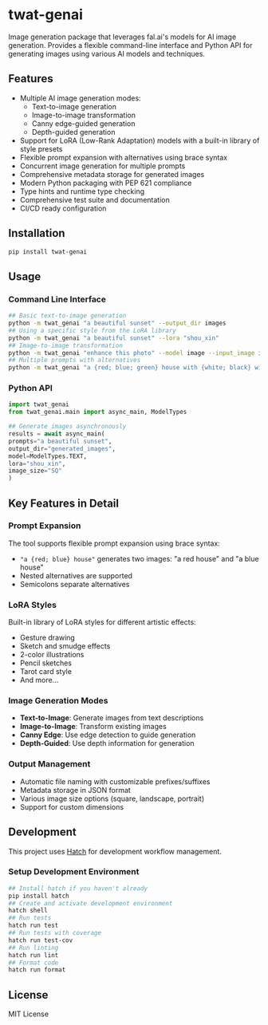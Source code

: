 # twat-genai

Image generation package that leverages fal.ai's models for AI image generation. Provides a flexible command-line interface and Python API for generating images using various AI models and techniques.

## Features

- Multiple AI image generation modes:
  - Text-to-image generation
  - Image-to-image transformation
  - Canny edge-guided generation
  - Depth-guided generation
- Support for LoRA (Low-Rank Adaptation) models with a built-in library of style presets
- Flexible prompt expansion with alternatives using brace syntax
- Concurrent image generation for multiple prompts
- Comprehensive metadata storage for generated images
- Modern Python packaging with PEP 621 compliance
- Type hints and runtime type checking
- Comprehensive test suite and documentation
- CI/CD ready configuration

## Installation

```bash
pip install twat-genai
```


## Usage

### Command Line Interface

```bash
## Basic text-to-image generation
python -m twat_genai "a beautiful sunset" --output_dir images
## Using a specific style from the LoRA library
python -m twat_genai "a beautiful sunset" --lora "shou_xin"
## Image-to-image transformation
python -m twat_genai "enhance this photo" --model image --input_image input.jpg
## Multiple prompts with alternatives
python -m twat_genai "a {red; blue; green} house with {white; black} windows"
```

### Python API

```python
import twat_genai
from twat_genai.main import async_main, ModelTypes

## Generate images asynchronously
results = await async_main(
prompts="a beautiful sunset",
output_dir="generated_images",
model=ModelTypes.TEXT,
lora="shou_xin",
image_size="SQ"
)   
```


## Key Features in Detail

### Prompt Expansion
The tool supports flexible prompt expansion using brace syntax:
- `"a {red; blue} house"` generates two images: "a red house" and "a blue house"
- Nested alternatives are supported
- Semicolons separate alternatives

### LoRA Styles
Built-in library of LoRA styles for different artistic effects:
- Gesture drawing
- Sketch and smudge effects
- 2-color illustrations
- Pencil sketches
- Tarot card style
- And more...

### Image Generation Modes
- **Text-to-Image**: Generate images from text descriptions
- **Image-to-Image**: Transform existing images
- **Canny Edge**: Use edge detection to guide generation
- **Depth-Guided**: Use depth information for generation

### Output Management
- Automatic file naming with customizable prefixes/suffixes
- Metadata storage in JSON format
- Various image size options (square, landscape, portrait)
- Support for custom dimensions

## Development

This project uses [Hatch](https://hatch.pypa.io/) for development workflow management.

### Setup Development Environment

```bash
## Install hatch if you haven't already
pip install hatch
## Create and activate development environment
hatch shell
## Run tests
hatch run test
## Run tests with coverage
hatch run test-cov
## Run linting
hatch run lint
## Format code
hatch run format
```

## License

MIT License 